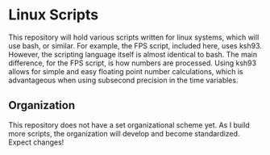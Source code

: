 # Linux Scripts

This repository will hold various scripts written for linux systems, which will use bash, or similar. For example, the FPS script, included here, uses ksh93. However, the scripting language itself is almost identical to bash. The main difference, for the FPS script, is how numbers are processed. Using ksh93 allows for simple and easy floating point number calculations, which is advantageous when using subsecond precision in the time variables.

## Organization

This repository does not have a set organizational scheme yet. As I build more scripts, the organization will develop and become standardized. Expect changes!
